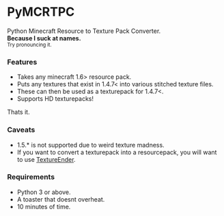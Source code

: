 # PyMCRTPC
Python Minecraft Resource to Texture Pack Converter.  
**Because I suck at names.**  
<sup>Try pronouncing it.</sup>

### Features
- Takes any minecraft 1.6> resource pack.
- Puts any textures that exist in 1.4.7< into various stitched texture files.
- These can then be used as a texturepack for 1.4.7<.  
- Supports HD texturepacks!

Thats it.

### Caveats
- 1.5.* is not supported due to weird texture madness.
- If you want to convert a texturepack into a resourcepack, you will want to use [TextureEnder](http://s3.amazonaws.com/Minecraft.Download/utilities/TextureEnder.jar).

### Requirements
- Python 3 or above.
- A toaster that doesnt overheat.
- 10 minutes of time.